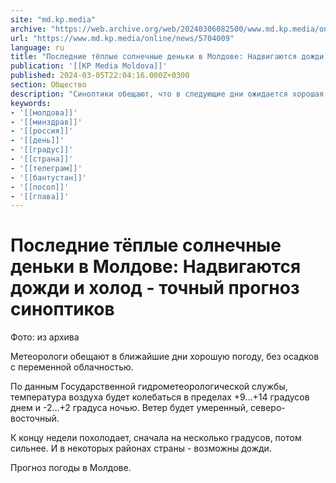 ```yaml
---
site: "md.kp.media"
archive: "https://web.archive.org/web/20240306082500/www.md.kp.media/online/news/5704009"
url: "https://www.md.kp.media/online/news/5704009"
language: ru
title: "Последние тёплые солнечные деньки в Молдове: Надвигаются дожди и холод - точный прогноз синоптиков"
publication: '[[KP Media Moldova]]'
published: 2024-03-05T22:04:16.000Z+0300
section: Общество
description: "Синоптики обещают, что в следующие дни ожидается хорошая погода, без осадков, однако потом она резко испортится"
keywords:
- '[[молдова]]'
- '[[минздрав]]'
- '[[россия]]'
- '[[день]]'
- '[[градус]]'
- '[[страна]]'
- '[[телеграм]]'
- '[[бантустан]]'
- '[[посол]]'
- '[[глава]]'
---
```


# Последние тёплые солнечные деньки в Молдове: Надвигаются дожди и холод - точный прогноз синоптиков

Фото: из архива

Метеорологи обещают в ближайшие дни хорошую погоду, без осадков с переменной облачностью.

По данным Государственной гидрометеорологической службы, температура воздуха будет колебаться в пределах +9...+14 градусов днем и -2...+2 градуса ночью. Ветер будет умеренный, северо-восточный.

К концу недели похолодает, сначала на несколько градусов, потом сильнее. И в некоторых районах страны - возможны дожди.

Прогноз погоды в Молдове.